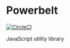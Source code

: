 # Powerbelt

[![CircleCI](https://circleci.com/gh/jesselpalmer/powerbelt.svg?style=svg)](https://circleci.com/gh/jesselpalmer/powerbelt)

JavaScript utility library
